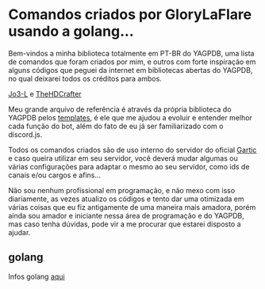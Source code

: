 # Comandos criados por GloryLaFlare usando a golang...

Bem-vindos a minha biblioteca totalmente em PT-BR do YAGPDB, uma lista de comandos que foram criados por mim, e outros com forte inspiração em alguns códigos que peguei da internet em bibliotecas abertas do YAGPDB, no qual deixarei todos os créditos para ambos.

[Jo3-L](https://github.com/Jo3-L/yagpdb-cc/) e [TheHDCrafter](https://github.com/TheHDCrafter/yagpdb-cc/)

Meu grande arquivo de referência é através da própria biblioteca do YAGPDB pelos [templates](https://docs.yagpdb.xyz/reference/templates), é ele que me ajudou a evoluir e entender melhor cada função do bot, além do fato de eu já ser familiarizado com o discord.js.

Todos os comandos criados são de uso interno do servidor do oficial [Gartic](https://discord.gg/gartic) e caso queira utilizar em seu servidor, você deverá mudar algumas ou várias configurações para adaptar o mesmo ao seu servidor, como ids de canais e/ou cargos e afins...

Não sou nenhum profissional em programação, e não mexo com isso diariamente, as vezes atualizo os códigos e tento dar uma otimizada em várias coisas que eu fiz antigamente de uma maneira mais amadora, porém ainda sou amador e iniciante nessa área de programação e do YAGPDB, mas caso tenha dúvidas, pode vir a me procurar que estarei disposto a ajudar.

## golang
Infos golang [aqui](https://golang.org/)